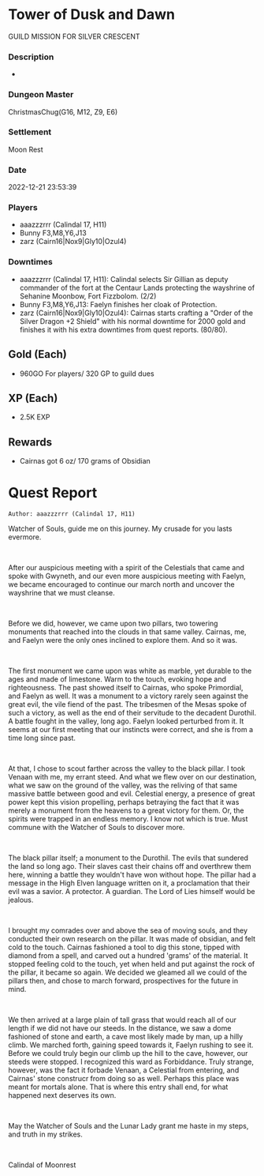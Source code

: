 # Tower of Dusk and Dawn
GUILD MISSION FOR SILVER CRESCENT
### Description
-
### Dungeon Master
ChristmasChug(G16, M12, Z9, E6)
### Settlement
Moon Rest
### Date
2022-12-21 23:53:39
### Players
* aaazzzrrr (Calindal 17, H11)
* Bunny F3,M8,Y6,J13
* zarz (Cairn16|Nox9|Gly10|Ozul4)
### Downtimes
* aaazzzrrr (Calindal 17, H11): Calindal selects Sir Gillian as deputy commander of the fort at the Centaur Lands protecting the wayshrine of Sehanine Moonbow, Fort Fizzbolom. (2/2)
* Bunny F3,M8,Y6,J13: Faelyn finishes her cloak of Protection.
* zarz (Cairn16|Nox9|Gly10|Ozul4): Cairnas starts crafting a "Order of the Silver Dragon +2 Shield" with his normal downtime for 2000 gold and finishes it with his extra downtimes from quest reports. (80/80).
## Gold (Each)
* 960GO For players/ 320 GP to guild dues
## XP (Each)
* 2.5K EXP
## Rewards
* Cairnas got 6 oz/ 170 grams of Obsidian
# Quest Report
`Author: aaazzzrrr (Calindal 17, H11)`


Watcher of Souls, guide me on this journey. My crusade for you lasts evermore.

&nbsp;

After our auspicious meeting with a spirit of the Celestials that came and spoke with Gwyneth, and our even more auspicious meeting with Faelyn, we became encouraged to continue our march north and uncover the wayshrine that we must cleanse.

&nbsp;

Before we did, however, we came upon two pillars, two towering monuments that reached into the clouds in that same valley. Cairnas, me, and Faelyn were the only ones inclined to explore them. And so it was.

&nbsp;

The first monument we came upon was white as marble, yet durable to the ages and made of limestone. Warm to the touch, evoking hope and righteousness. The past showed itself to Cairnas, who spoke Primordial, and Faelyn as well. It was a monument to a victory rarely seen against the great evil, the vile fiend of the past. The tribesmen of the Mesas spoke of such a victory, as well as the end of their servitude to the decadent Durothil. A battle fought in the valley, long ago. Faelyn looked perturbed from it. It seems at our first meeting that our instincts were correct, and she is from a time long since past.

&nbsp;

At that, I chose to scout farther across the valley to the black pillar. I took Venaan with me, my errant steed. And what we flew over on our destination, what we saw on the ground of the valley, was the reliving of that same massive battle between good and evil. Celestial energy, a presence of great power kept this vision propelling, perhaps betraying the fact that it was merely a monument from the heavens to a great victory for them. Or, the spirits were trapped in an endless memory. I know not which is true. Must commune with the Watcher of Souls to discover more.

&nbsp;

The black pillar itself; a monument to the Durothil. The evils that sundered the land so long ago. Their slaves cast their chains off and overthrew them here, winning a battle they wouldn't have won without hope. The pillar had a message in the High Elven language written on it, a proclamation that their evil was a savior. A protector. A guardian. The Lord of Lies himself would be jealous.

&nbsp;

I brought my comrades over and above the sea of moving souls, and they conducted their own research on the pillar. It was made of obsidian, and felt cold to the touch. Cairnas fashioned a tool to dig this stone, tipped with diamond from a spell, and carved out a hundred 'grams' of the material. It stopped feeling cold to the touch, yet when held and put against the rock of the pillar, it became so again. We decided we gleamed all we could of the pillars then, and chose to march forward, prospectives for the future in mind.

&nbsp;

We then arrived at a large plain of tall grass that would reach all of our length if we did not have our steeds. In the distance, we saw a dome fashioned of stone and earth, a cave most likely made by man, up a hilly climb. We marched forth, gaining speed towards it, Faelyn rushing to see it. Before we could truly begin our climb up the hill to the cave, however, our steeds were stopped. I recognized this ward as Forbiddance. Truly strange, however, was the fact it forbade Venaan, a Celestial from entering, and Cairnas' stone construcr from doing so as well. Perhaps this place was meant for mortals alone. That is where this entry shall end, for what happened next deserves its own.

&nbsp;

May the Watcher of Souls and the Lunar Lady grant me haste in my steps, and truth in my strikes.

&nbsp;

Calindal of Moonrest